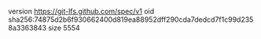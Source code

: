 version https://git-lfs.github.com/spec/v1
oid sha256:74875d2b6f930662400d819ea88952dff290cda7dedcd7f1c99d2358a3363843
size 5554
